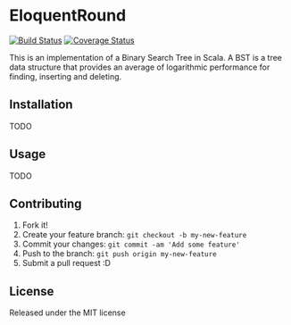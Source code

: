 # EloquentRound
[![Build Status](https://travis-ci.org/NiclasHedam/scala-binary-search-tree.svg?branch=master)](https://travis-ci.org/NiclasHedam/scala-binary-search-tree)
[![Coverage Status](https://coveralls.io/repos/github/NiclasHedam/scala-binary-search-tree/badge.svg?branch=master)](https://coveralls.io/github/NiclasHedam/scala-binary-search-tree?branch=master)

This is an implementation of a Binary Search Tree in Scala. A BST is a tree
data structure that provides an average of logarithmic performance for finding,
inserting and deleting.

## Installation

TODO

## Usage

TODO

## Contributing

1. Fork it!
2. Create your feature branch: `git checkout -b my-new-feature`
3. Commit your changes: `git commit -am 'Add some feature'`
4. Push to the branch: `git push origin my-new-feature`
5. Submit a pull request :D

## License

Released under the MIT license

